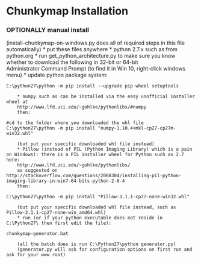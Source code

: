# Chunkymap Installation
### OPTIONALLY manual install
(install-chunkymap-on-windows.py does all of required steps in this file automatically)
        * put these files anywhere
        * python 2.7.x such as from python.org
        * run get_python_architecture.py to make sure you know whether to download the following in 32-bit or 64-bit  
        Administrator Command Prompt (to find it in Win 10, right-click windows menu)
        * update python package system:
```
C:\python27\python -m pip install --upgrade pip wheel setuptools
```
        * numpy such as can be installed via the easy unofficial installer wheel at  
        http://www.lfd.uci.edu/~gohlke/pythonlibs/#numpy  
        then:
```
#cd to the folder where you downloaded the whl file
C:\python27\python -m pip install "numpy-1.10.4+mkl-cp27-cp27m-win32.whl"  
```
        (but put your specific downloaded whl file instead)  
        * Pillow (instead of PIL (Python Imaging Library) which is a pain on Windows): there is a PIL installer wheel for Python such as 2.7 here:  
        http://www.lfd.uci.edu/~gohlke/pythonlibs/  
        as suggested on http://stackoverflow.com/questions/2088304/installing-pil-python-imaging-library-in-win7-64-bits-python-2-6-4  
        then:
```
C:\python27\python -m pip install "Pillow-3.1.1-cp27-none-win32.whl"
```
        (but put your specific downloaded whl file instead, such as Pillow-3.1.1-cp27-none-win_amd64.whl)
        * run (or if your python executable does not reside in C:\Python27\ then first edit the file):
```
chunkymap-generator.bat
```
        (all the batch does is run C:\Python27\python generator.py)
        (generator.py will ask for configuration options on first run and ask for your www root)